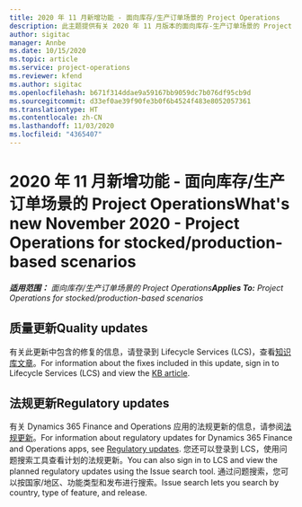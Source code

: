 ```yaml
---
title: 2020 年 11 月新增功能 - 面向库存/生产订单场景的 Project Operations
description: 此主题提供有关 2020 年 11 月版本的面向库存-生产订单场景的 Project Operations 中推出的质量更新的信息。
author: sigitac
manager: Annbe
ms.date: 10/15/2020
ms.topic: article
ms.service: project-operations
ms.reviewer: kfend
ms.author: sigitac
ms.openlocfilehash: b671f314ddae9a59167bb9059dc7b076df95cb9d
ms.sourcegitcommit: d33ef0ae39f90fe3b0f6b4524f483e8052057361
ms.translationtype: HT
ms.contentlocale: zh-CN
ms.lasthandoff: 11/03/2020
ms.locfileid: "4365407"
---
```

# <a name="whats-new-november-2020---project-operations-for-stockedproduction-based-scenarios"></a><span data-ttu-id="f0718-103">2020 年 11 月新增功能 - 面向库存/生产订单场景的 Project Operations</span><span class="sxs-lookup"><span data-stu-id="f0718-103">What's new November 2020 - Project Operations for stocked/production-based scenarios</span></span>

<span data-ttu-id="f0718-104">_**适用范围：** 面向库存/生产订单场景的 Project Operations_</span><span class="sxs-lookup"><span data-stu-id="f0718-104">_**Applies To:** Project Operations for stocked/production-based scenarios_</span></span>

## <a name="quality-updates"></a><span data-ttu-id="f0718-105">质量更新</span><span class="sxs-lookup"><span data-stu-id="f0718-105">Quality updates</span></span>

<span data-ttu-id="f0718-106">有关此更新中包含的修复的信息，请登录到 Lifecycle Services (LCS)，查看[知识库文章](https://fix.lcs.dynamics.com/Issue/Details?bugId=488609&amp;dbType=3&amp;qc=8251e8e1d5e2386de850599926c1adc3fec8e2ba25308036d22cdfe0a1c28fc7)。</span><span class="sxs-lookup"><span data-stu-id="f0718-106">For information about the fixes included in this update, sign in to Lifecycle Services (LCS) and view the [KB article](https://fix.lcs.dynamics.com/Issue/Details?bugId=488609&amp;dbType=3&amp;qc=8251e8e1d5e2386de850599926c1adc3fec8e2ba25308036d22cdfe0a1c28fc7).</span></span>

## <a name="regulatory-updates"></a><span data-ttu-id="f0718-107">法规更新</span><span class="sxs-lookup"><span data-stu-id="f0718-107">Regulatory updates</span></span>

<span data-ttu-id="f0718-108">有关 Dynamics 365 Finance and Operations 应用的法规更新的信息，请参阅[法规更新](https://docs.microsoft.com/dynamics365/finance/localizations/regulatory-updates)。</span><span class="sxs-lookup"><span data-stu-id="f0718-108">For information about regulatory updates for Dynamics 365 Finance and Operations apps, see [Regulatory updates](https://docs.microsoft.com/dynamics365/finance/localizations/regulatory-updates).</span></span> <span data-ttu-id="f0718-109">您还可以登录到 LCS，使用问题搜索工具查看计划的法规更新。</span><span class="sxs-lookup"><span data-stu-id="f0718-109">You can also sign in to LCS and view the planned regulatory updates using the Issue search tool.</span></span> <span data-ttu-id="f0718-110">通过问题搜索，您可以按国家/地区、功能类型和发布进行搜索。</span><span class="sxs-lookup"><span data-stu-id="f0718-110">Issue search lets you search by country, type of feature, and release.</span></span>
